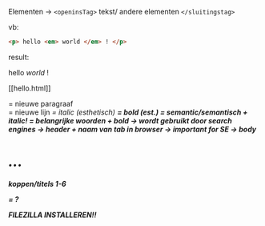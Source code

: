 Elementen -> `<openinsTag>` tekst/ andere elementen `</sluitingstag>`

vb:
```html
<p> hello <em> world </em> ! </p>
```
result:
<p> hello <em> world </em>!</p>
[[hello.html]]

<p> = nieuwe paragraaf
<br> = nieuwe lijn
<i> = italic (esthetisch)
<b> = bold (est.)
<em> = semantic/semantisch + italic!
<strong> = belangrijke woorden + bold
-> wordt gebruikt door search engines

<head> </head> -> header + naam van tab in browser -> important for SE
<body> </body>  -> body
<h1> ... </h1> koppen/titels 1-6

<a></a> = ?

FILEZILLA INSTALLEREN!!